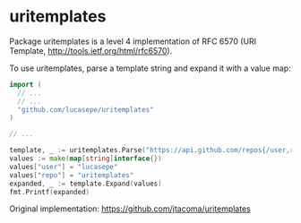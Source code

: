 # uritemplates

Package uritemplates is a level 4 implementation of RFC 6570 (URI
Template, http://tools.ietf.org/html/rfc6570).

To use uritemplates, parse a template string and expand it with a value
map:

```go
import (
  // ...
  // ...
  "github.com/lucasepe/uritemplates"
)

// ...

template, _ := uritemplates.Parse("https://api.github.com/repos{/user,repo}")
values := make(map[string]interface{})
values["user"] = "lucasepe"
values["repo"] = "uritemplates"
expanded, _ := template.Expand(values)
fmt.Printf(expanded)
```

Original implementation: https://github.com/jtacoma/uritemplates